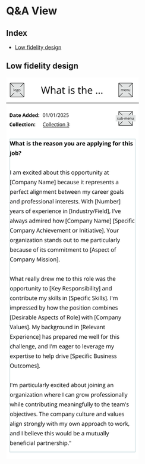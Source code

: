# Q&A View

## Index

-   [Low fidelity design](#low-fidelity-design)

## Low fidelity design

![Q&A page design](../wireframes/qa_view.png)
